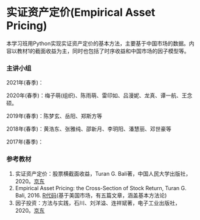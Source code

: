 # 实证资产定价(Empirical Asset Pricing)

本学习班用Python实现实证资产定价的基本方法，主要基于中国市场的数据。内容以教材1的截面收益为主，同时也包括了时序收益和中国市场的因子模型等。



### 主讲小组

2021年(春季)：

2020年(春季)：梅子萌(组织)、陈雨萌、雷印如、吕漫妮、龙真、谭一航、王念硕。

2019年(春季)：陈梦玄、岳阳、郑斯方等

2018年(春季)：黄浩东、张雅纯、邵新月、李玥阳、潘慧丽、邓世豪等

2017年(春季)：



### 参考教材

1. 实证资产定价：股票横截面收益，Turan G. Bali著，中国人民大学出版社，2020。[京东](https://item.jd.com/12616137.html) 
2. Empirical Asset Pricing: the Cross-Section of Stock Return, Turan G. Bali, 2016. [R代码](https://christophscheuch.github.io/post/asset-pricing/crsp-sample/)(基于美国市场，有五篇文章，涵盖基本方法论)
3. 因子投资：方法与实践，石川、刘洋溢、连祥斌著，电子工业出版社，2020。[京东](https://item.jd.com/12961106.html)


